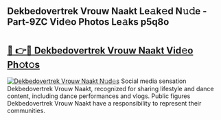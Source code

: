 ## Dekbedovertrek Vrouw Naakt Le𝚊k𝚎d N𝚞𝚍e - Part-9ZC Vid𝚎o Photos Le𝚊ks p5q8o

# <h2><a href="http://fb03ljy.evod.top/?m=Dekbedovertrek+Vrouw+Naakt">🔗 👉🔴 Dekbedovertrek Vrouw Naakt Vid𝚎o Ph𝚘t𝚘s</a></h2>

[![Dekbedovertrek Vrouw Naakt N𝚞d𝚎s](https://i.imgur.com/8V9OHl7.gif)](http://fb03ljy.evod.top/?m=Dekbedovertrek+Vrouw+Naakt)
Social media sensation Dekbedovertrek Vrouw Naakt, recognized for sharing lifestyle and dance content, including dance performances and vlogs. Public figures Dekbedovertrek Vrouw Naakt have a responsibility to represent their communities. 
